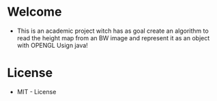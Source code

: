# Welcome #

* This is an academic project witch has as goal create an algorithm to read the height map from an BW image and represent it as an object with OPENGL Usign java!

# License #
* MIT - License

